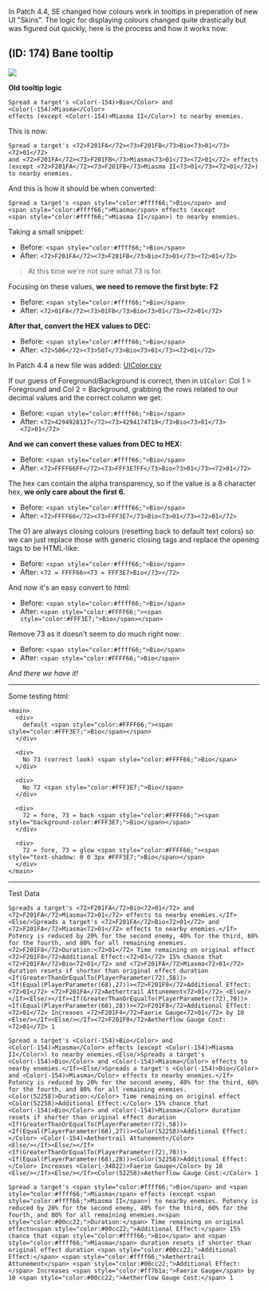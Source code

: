 In Patch 4.4, SE changed how colours work in tooltips in preperation of new UI "Skins". The logic for displaying colours changed quite drastically but was figured out quickly, here is the process and how it works now:

## (ID: 174) Bane tooltip

![](https://cdn.discordapp.com/attachments/474519195963490305/491551208989917187/unknown.png)

**Old tooltip logic**
```
Spread a target's <Color(-154)>Bio</Color> and <Color(-154)>Miasma</Color> 
effects (except <Color(-154)>Miasma II</Color>) to nearby enemies.
```

This is now:
```
Spread a target's <72>F201FA</72><73>F201FB</73>Bio<73>01</73><72>01</72> 
and <72>F201FA</72><73>F201FB</73>Miasma<73>01</73><72>01</72> effects 
(except <72>F201FA</72><73>F201FB</73>Miasma II<73>01</73><72>01</72>) to nearby enemies.
```

And this is how it should be when converted:
```
Spread a target's <span style="color:#ffff66;">Bio</span> and 
<span style="color:#ffff66;">Miasma</span> effects (except 
<span style="color:#ffff66;">Miasma II</span>) to nearby enemies. 
```

Taking a small snippet:

- Before: `<span style="color:#ffff66;">Bio</span>`
- After: `<72>F201FA</72><73>F201FB</73>Bio<73>01</73><72>01</72>`

> At this time we're not sure what 73 is for.

Focusing on these values, **we need to remove the first byte: F2**

- Before: `<span style="color:#ffff66;">Bio</span>`
- After: `<72>01FA</72><73>01FB</73>Bio<73>01</73><72>01</72>`

**After that, convert the HEX values to DEC:**

- Before: `<span style="color:#ffff66;">Bio</span>`
- After: `<72>506</72><73>507</73>Bio<73>01</73><72>01</72>`

In Patch 4.4 a new file was added: [UIColor.csv](https://github.com/viion/ffxiv-datamining/blob/master/csv/UIColor.csv)

If our guess of Foreground/Background is correct, then in `UIColor`: Col 1 = Foreground and Col 2 = Background, grabbing the rows related to our decimal values and the correct column we get:

- Before: `<span style="color:#ffff66;">Bio</span>`
- After: `<72>4294928127</72><73>4294174719</73>Bio<73>01</73><72>01</72>`

**And we can convert these values from DEC to HEX:**

- Before: `<span style="color:#ffff66;">Bio</span>`
- After: `<72>FFFF66FF</72><73>FFF3E7FF</73>Bio<73>01</73><72>01</72>`

The hex can contain the alpha transparency, so if the value is a 8 character hex, **we only care about the first 6.**

- Before: `<span style="color:#ffff66;">Bio</span>`
- After: `<72>FFFF66</72><73>FFF3E7</73>Bio<73>01</73><72>01</72>`

The 01 are always closing colours (resetting back to default text colors) so we can just replace those with generic closing tags and replace the opening tags to be HTML-like:

- Before: `<span style="color:#ffff66;">Bio</span>`
- After: `<72 = FFFF66><73 = FFF3E7>Bio</73></72>`

And now it's an easy convert to html:

- Before: `<span style="color:#ffff66;">Bio</span>`
- After: `<span style="color:#FFFF66;"><span style="color:#FFF3E7;">Bio</span></span>`

Remove 73 as it doesn't seem to do much right now:

- Before: `<span style="color:#ffff66;">Bio</span>`
- After: `<span style="color:#FFFF66;">Bio</span>`

*And there we have it!*

---

Some testing html:

```
<main>
  <div>
    default <span style="color:#FFFF66;"><span style="color:#FFF3E7;">Bio</span></span>
  </div>

  <div>
    No 73 (correct look) <span style="color:#FFFF66;">Bio</span>
  </div>

  <div>
    No 72 <span style="color:#FFF3E7;">Bio</span>
  </div>
  
  <div>
    72 = fore, 73 = back <span style="color:#FFFF66;"><span style="background-color:#FFF3E7;">Bio</span></span>
  </div>
  
  <div>
    72 = fore, 73 = glow <span style="color:#FFFF66;"><span style="text-shadow: 0 0 3px #FFF3E7;">Bio</span></span>
  </div>
</main>
```

---

Test Data

```
Spreads a target's <72>F201FA</72>Bio<72>01</72> and <72>F201FA</72>Miasma<72>01</72> effects to nearby enemies.</If><Else/>Spreads a target's <72>F201FA</72>Bio<72>01</72> and <72>F201FA</72>Miasma<72>01</72> effects to nearby enemies.</If> Potency is reduced by 20% for the second enemy, 40% for the third, 60% for the fourth, and 80% for all remaining enemies. <72>F201F8</72>Duration:<72>01</72> Time remaining on original effect <72>F201F8</72>Additional Effect:<72>01</72> 15% chance that <72>F201FA</72>Bio<72>01</72> and <72>F201FA</72>Miasma<72>01</72> duration resets if shorter than original effect duration <If(GreaterThanOrEqualTo(PlayerParameter(72),58))><If(Equal(PlayerParameter(68),27))><72>F201F8</72>Additional Effect:<72>01</72> <72>F201FA</72>Aethertrail Attunement<72>01</72> <Else/></If><Else/></If><If(GreaterThanOrEqualTo(PlayerParameter(72),70))><If(Equal(PlayerParameter(68),28))><72>F201F8</72>Additional Effect:<72>01</72> Increases <72>F201F4</72>Faerie Gauge<72>01</72> by 10 <Else/></If><Else/></If><72>F201F8</72>Aetherflow Gauge Cost:<72>01</72> 1

Spread a target's <Color(-154)>Bio</Color> and <Color(-154)>Miasma</Color> effects (except <Color(-154)>Miasma II</Color>) to nearby enemies.<Else/>Spreads a target's <Color(-154)>Bio</Color> and <Color(-154)>Miasma</Color> effects to nearby enemies.</If><Else/>Spreads a target's <Color(-154)>Bio</Color> and <Color(-154)>Miasma</Color> effects to nearby enemies.</If>
Potency is reduced by 20% for the second enemy, 40% for the third, 60% for the fourth, and 80% for all remaining enemies.
<Color(52258)>Duration:</Color> Time remaining on original effect
<Color(52258)>Additional Effect:</Color> 15% chance that <Color(-154)>Bio</Color> and <Color(-154)>Miasma</Color> duration resets if shorter than original effect duration
<If(GreaterThanOrEqualTo(PlayerParameter(72),58))><If(Equal(PlayerParameter(68),27))><Color(52258)>Additional Effect:</Color> <Color(-154)>Aethertrail Attunement</Color>
<Else/></If><Else/></If><If(GreaterThanOrEqualTo(PlayerParameter(72),70))><If(Equal(PlayerParameter(68),28))><Color(52258)>Additional Effect:</Color> Increases <Color(-34022)>Faerie Gauge</Color> by 10
<Else/></If><Else/></If><Color(52258)>Aetherflow Gauge Cost:</Color> 1

Spread a target's <span style="color:#ffff66;">Bio</span> and <span style="color:#ffff66;">Miasma</span> effects (except <span style="color:#ffff66;">Miasma II</span>) to nearby enemies. Potency is reduced by 20% for the second enemy, 40% for the third, 60% for the fourth, and 80% for all remaining enemies.n<span style="color:#00cc22;">Duration:</span> Time remaining on original effectn<span style="color:#00cc22;">Additional Effect:</span> 15% chance that <span style="color:#ffff66;">Bio</span> and <span style="color:#ffff66;">Miasma</span> duration resets if shorter than original effect duration <span style="color:#00cc22;">Additional Effect:</span> <span style="color:#ffff66;">Aethertrail Attunement</span> <span style="color:#00cc22;">Additional Effect:</span> Increases <span style="color:#ff7b1a;">Faerie Gauge</span> by 10 <span style="color:#00cc22;">Aetherflow Gauge Cost:</span> 1
```

